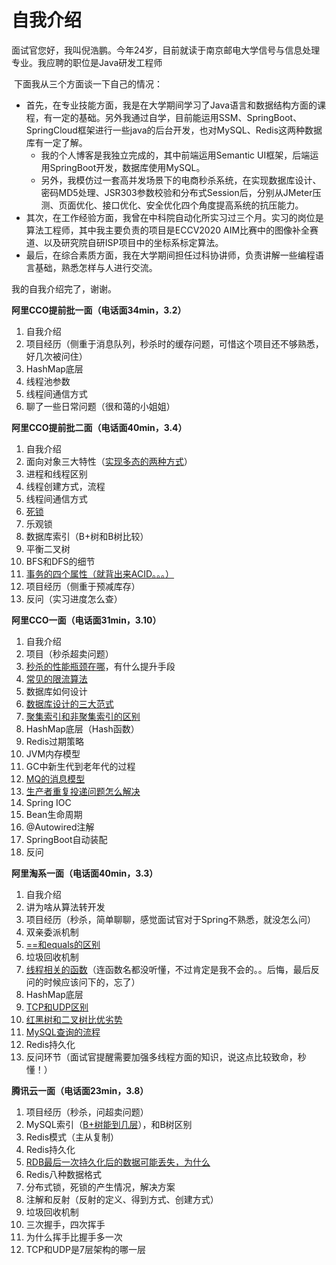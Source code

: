 # 自我介绍

​		面试官您好，我叫倪浩鹏。今年24岁，目前就读于南京邮电大学信号与信息处理专业。我应聘的职位是Java研发工程师

​		下面我从三个方面谈一下自己的情况：

* 首先，在专业技能方面，我是在大学期间学习了Java语言和数据结构方面的课程，有一定的基础。另外我通过自学，目前能运用SSM、SpringBoot、SpringCloud框架进行一些java的后台开发，也对MySQL、Redis这两种数据库有一定了解。
	* 我的个人博客是我独立完成的，其中前端运用Semantic UI框架，后端运用SpringBoot开发，数据库使用MySQL。
	* 另外，我模仿过一套高并发场景下的电商秒杀系统，在实现数据库设计、密码MD5处理、JSR303参数校验和分布式Session后，分别从JMeter压测、页面优化、接口优化、安全优化四个角度提高系统的抗压能力。
* 其次，在工作经验方面，我曾在中科院自动化所实习过三个月。实习的岗位是算法工程师，其中我主要负责的项目是ECCV2020 AIM比赛中的图像补全赛道、以及研究院自研ISP项目中的坐标系标定算法。
* 最后，在综合素质方面，我在大学期间担任过科协讲师，负责讲解一些编程语言基础，熟悉怎样与人进行交流。

我的自我介绍完了，谢谢。



































**阿里CCO提前批一面（电话面34min，3.2）**

1. 自我介绍
2. 项目经历（侧重于消息队列，秒杀时的缓存问题，可惜这个项目还不够熟悉，好几次被问住）
3. HashMap底层
4. 线程池参数
5. 线程间通信方式
6. 聊了一些日常问题（很和蔼的小姐姐）

**阿里CCO提前批二面（电话面40min，3.4）**

1. 自我介绍
2. 面向对象三大特性（<u>实现多态的两种方式</u>）
3. 进程和线程区别
4. 线程创建方式，流程
5. 线程间通信方式
6. <u>死锁</u>
7. 乐观锁
8. 数据库索引（B+树和B树比较）
9. 平衡二叉树
10. BFS和DFS的细节
11. <u>事务的四个属性（就背出来ACID。。。）</u>
12. 项目经历（侧重于预减库存）
13. 反问（实习进度怎么查）

**阿里CCO一面（电话面31min，3.10）**

1. 自我介绍
2. 项目（秒杀超卖问题）
3. <u>秒杀的性能瓶颈在哪</u>，有什么提升手段
4. <u>常见的限流算法</u>
5. 数据库如何设计
6. <u>数据库设计的三大范式</u>
7. <u>聚集索引和非聚集索引的区别</u>
8. HashMap底层（Hash函数）
9. Redis过期策略
10. JVM内存模型
11. GC中新生代到老年代的过程
12. <u>MQ的消息模型</u>
13. <u>生产者重复投递问题怎么解决</u>
14. Spring IOC
15. Bean生命周期
16. @Autowired注解
17. SpringBoot自动装配
18. 反问



**阿里淘系一面（电话面40min，3.3）**

1. 自我介绍
2. 讲为啥从算法转开发
3. 项目经历（秒杀，简单聊聊，感觉面试官对于Spring不熟悉，就没怎么问）
4. 双亲委派机制
5. <u>==和equals的区别</u>
6. 垃圾回收机制
7. <u>线程相关的函数</u>（连函数名都没听懂，不过肯定是我不会的。。后悔，最后反问的时候应该问下的，忘了）
8. HashMap底层
9. <u>TCP和UDP区别</u>
10. <u>红黑树和二叉树比优劣势</u>
11. <u>MySQL查询的流程</u>
12. Redis持久化
13. 反问环节（面试官提醒需要加强多线程方面的知识，说这点比较致命，秒懂！）



**腾讯云一面（电话面23min，3.8）**

1. 项目经历（秒杀，问超卖问题）
2. MySQL索引（<u>B+树能到几层</u>），和B树区别
3. Redis模式（主从复制）
4. Redis持久化
5. <u>RDB最后一次持久化后的数据可能丢失，为什么</u>
6. Redis八种数据格式
7. 分布式锁，死锁的产生情况，解决方案
8. 注解和反射（反射的定义、得到方式、创建方式）
9. 垃圾回收机制
10. 三次握手，四次挥手
11. 为什么挥手比握手多一次
12. TCP和UDP是7层架构的哪一层

